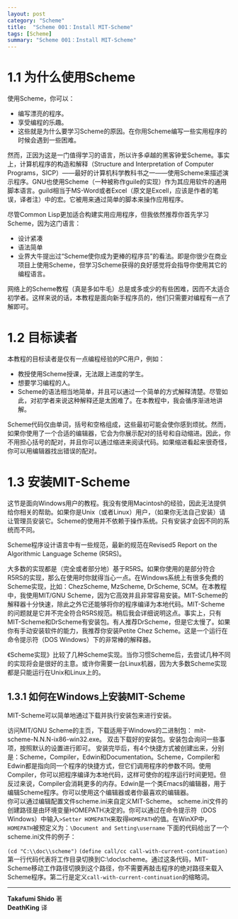 ```yaml
---
layout: post
category: "Scheme"
title:  "Scheme 001：Install MIT-Scheme"
tags: [Scheme]
summary: "Scheme 001：Install MIT-Scheme"
---
```

# 1.1 为什么使用Scheme

使用Scheme，你可以：

* 编写漂亮的程序。  
* 享受编程的乐趣。  
* 这些就是为什么要学习Scheme的原因。在你用Scheme编写一些实用程序的时候会遇到一些困难。  

然而，正因为这是一门值得学习的语言，所以许多卓越的黑客钟爱Scheme。事实上，计算机程序的构造和解释（Structure and Interpretation of Computer Programs，SICP）——最好的计算机科学教科书之一——使用Scheme来描述演示程序。GNU也使用Scheme（一种被称作guile的实现）作为其应用软件的通用脚本语言。guild相当于MS-Word或者Excel（原文是Excell，应该是作者的笔误，译者注）中的宏。它被用来通过简单的脚本来操作应用程序。

尽管Common Lisp更加适合构建实用应用程序，但我依然推荐你首先学习Scheme，因为这门语言：

* 设计紧凑  
* 语法简单  
* 业界大牛提出过“Scheme使你成为更棒的程序员”的看法。即是你很少在商业项目上使用Scheme，但学习Scheme获得的良好感觉将会指导你使用其它的编程语言。  

网络上的Scheme教程（真是多如牛毛）总是或多或少的有些困难，因而不太适合初学者。这样来说的话，本教程是面向新手程序员的，他们只需要对编程有一点了解即可。

# 1.2 目标读者

本教程的目标读者是仅有一点编程经验的PC用户，例如：

* 教授使用Scheme授课，无法跟上进度的学生。  
* 想要学习编程的人。  
* Scheme的语法相当地简单，并且可以通过一个简单的方式解释清楚。尽管如此，对初学者来说这种解释还是太困难了。在本教程中，我会循序渐进地讲解。  

Scheme代码仅由单词，括号和空格组成，这些最初可能会使你感到烦扰。然而，如果你使用了一个合适的编辑器，它会为你展示配对的括号和自动缩进。因此，你不用担心括号的配对，并且你可以通过缩进来阅读代码。如果缩进看起来很奇怪，你可以用编辑器找出错误的配对。

# 1.3 安装MIT-Scheme

这节是面向Windows用户的教程。我没有使用Macintosh的经验，因此无法提供给你相关的帮助。如果你是Unix（或者Linux）用户，（如果你无法自己安装）请让管理员安装它。Scheme的使用并不依赖于操作系统。只有安装才会因不同的系统而不同。

Scheme程序设计语言中有一些规范，最新的规范在Revised5 Report on the Algorithmic Language Scheme (R5RS)。

大多数的实现都是（完全或者部分地）基于R5RS。如果你使用的是部分符合R5RS的实现，那么在使用时你就得当心一点。在Windows系统上有很多免费的Scheme实现，比如：ChezScheme, MzScheme, DrScheme, SCM。在本教程中，我使用MIT/GNU Scheme，因为它高效并且非常容易安装。MIT-Scheme的解释器十分快速，除此之外它还能够将你的程序编译为本地代码。MIT-Scheme的问题就是它并不完全符合R5RS规范。稍后我会详细说明这点。事实上，只有MIT-Scheme和DrScheme有安装包。有人推荐DrScheme，但是它太慢了。如果你有手动安装软件的能力，我推荐你安装Petite Chez Scheme。这是一个运行在命令提示符（DOS Windows）下的非常棒的解释器。

《Scheme实现》比较了几种Scheme实现。当你习惯Scheme后，去尝试几种不同的实现将会是很好的主意。或许你需要一台Linux机器，因为大多数Scheme实现都是只能运行在Unix和Linux上的。

## 1.3.1 如何在Windows上安装MIT-Scheme

MIT-Scheme可以简单地通过下载并执行安装包来进行安装。

访问MIT/GNU Scheme的主页，下载适用于Windows的二进制包： mit-scheme-N.N.N-ix86-win32.exe。
双击下载好的安装包。安装包会询问一些事项，按照默认的设置进行即可。
安装完毕后，有4个快捷方式被创建出来，分别是：Scheme，Compiler，Edwin和Documentation。Scheme，Compiler和Edwin都是指向同一个程序的快捷方式，但它们调用程序的参数不同。使用Compiler，你可以把程序编译为本地代码，这样可使你的程序运行时间更短。但反过来说，Compiler会消耗更多的内存。Edwin是一个类Emacs的编辑器，用于编辑Scheme程序。你可以使用这个编辑器或者你最喜欢的编辑器。  
你可以通过编辑配置文件scheme.ini来自定义MIT-Scheme。 scheme.ini文件的创建路径是由环境变量HOMEPATH决定的。你可以通过在命令提示符（DOS Windows）中输入`>Setter HOMEPATH`来取得`HOMEPATH`的值。在WinXP中，`HOMEPATH`被预定义为：`\Document and Setting\username`
下面的代码给出了一个scheme.ini文件的例子：

`(cd "C:\\doc\\scheme")`
`(define call/cc call-with-current-continuation)`
第一行代码代表将工作目录切换到C:\doc\scheme。通过这条代码，MIT-Scheme移动工作路径切换到这个路径，你不需要再敲击程序的绝对路径来载入Scheme程序。第二行是定义`call-with-current-continuation`的缩略词。

---
**Takafumi Shido** 著  
**DeathKing** 译

